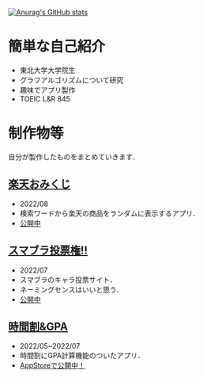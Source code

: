 [![Anurag's GitHub stats](https://github-readme-stats.vercel.app/api?username=Akasatanana&theme=tokyonight&show_icons=true)](https://github.com/anuraghazra/github-readme-stats)

# 簡単な自己紹介
- 東北大学大学院生
- グラフアルゴリズムについて研究
- 趣味でアプリ製作
- TOEIC L&R 845

# 制作物等

自分が製作したものをまとめていきます．

## [楽天おみくじ](git@github.com:Akasatanana/rakutenLottery.git)
- 2022/08
- 検索ワードから楽天の商品をランダムに表示するアプリ．
- [公開中](http://ssbu-charavoting.sakura.ne.jp/rakutenLottery/html/lottery.php)

## [スマブラ投票権!!](https://github.com/Akasatanana/SSBU_characterVoting)
- 2022/07
- スマブラのキャラ投票サイト．
- ネーミングセンスはいいと思う．
- [公開中](https://ssbu-charavoting.sakura.ne.jp/SSBU_characterVoting/login.php)

## [時間割&GPA](https://github.com/Akasatanana/GradeandTimeTable)
- 2022/05~2022/07
- 時間割にGPA計算機能のついたアプリ．
- [AppStoreで公開中！](https://apps.apple.com/jp/app/%E6%99%82%E9%96%93%E5%89%B2-gpa%E8%A8%88%E7%AE%97/id1633208820)
